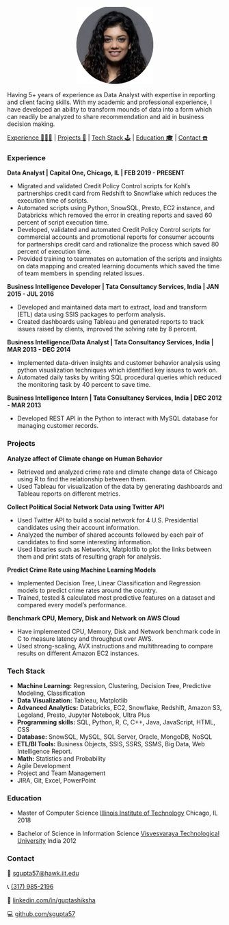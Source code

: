 <p align="center">
	<img width="180" height="180" src="/img/circular-shot.png"/>
</p>

Having 5+ years of experience as Data Analyst with expertise in reporting and client facing skills. With my academic and professional experience, I have developed an ability to transform mounds of data into a form which can readily be analyzed to share recommendation and aid in business decision making.

[Experience 👩🏻‍💻](#experience) | [Projects 🤖](#projects) | [Tech Stack 🕹](#tech-stack) | [Education 🎓](#education) | [Contact ☎️](#contact)

### Experience
**Data Analyst | Capital One, Chicago, IL | FEB 2019 - PRESENT**
- Migrated and validated Credit Policy Control scripts for Kohl’s partnerships credit card from Redshift to Snowflake which reduces the execution time of scripts.
- Automated scripts using Python, SnowSQL, Presto, EC2 instance, and Databricks which removed the error in creating reports and saved 60 percent of script execution time.
- Developed, validated and automated Credit Policy Control scripts for commercial accounts and promotional reports for consumer accounts for partnerships credit card and rationalize the process which saved 80 percent of execution time.
- Provided training to teammates on automation of the scripts and insights on data mapping and created learning documents which saved the time of team members in spending related issues.

**Business Intelligence Developer | Tata Consultancy Services, India | JAN 2015 - JUL 2016**
- Developed and maintained data mart to extract, load and transform (ETL) data using SSIS packages to perform analysis.
- Created dashboards using Tableau and generated reports to track issues raised by clients, improved the solving rate by 8 percent.

**Business Intelligence/Data Analyst | Tata Consultancy Services, India | MAR 2013 - DEC 2014**
- Implemented data-driven insights and customer behavior analysis using python visualization techniques which identified key issues to work on.
- Automated daily tasks by writing SQL procedural queries which reduced the monitoring task by 40 percent to save time.


**Business Intelligence Intern | Tata Consultancy Services, India | DEC 2012 - MAR 2013**
- Developed REST API in the Python to interact with MySQL database for managing customer records.

### Projects

**Analyze affect of Climate change on Human Behavior**
- Retrieved and analyzed crime rate and climate change data of Chicago using R to find the relationship between them.
- Used Tableau for visualization of the data by generating dashboards and Tableau reports on different metrics.

**Collect Political Social Network Data using Twitter API**
- Used Twitter API to build a social network for 4 U.S. Presidential candidates using their account information.
- Analyzed the number of shared accounts followed by each pair of candidates to find some interesting information.
- Used libraries such as Networkx, Matplotlib to plot the links between them and print stats of resulting graph for analysis.

**Predict Crime Rate using Machine Learning Models**
- Implemented Decision Tree, Linear Classification and Regression models to predict crime rates around the country.
- Trained, tested & calculated most predictive features on a dataset and compared every model’s performance.

**Benchmark CPU, Memory, Disk and Network on AWS Cloud**
- Have implemented CPU, Memory, Disk and Network benchmark code in C to measure latency and throughput over AWS.
- Used strong-scaling, AVX instructions and multithreading to compare results on different Amazon EC2 instances.

### Tech Stack
- **Machine Learning:** Regression, Clustering, Decision Tree, Predictive Modeling, Classification
- **Data Visualization:** Tableau, Matplotlib
- **Advanced Analytics:** Databricks, EC2, Snowflake, Redshift, Amazon S3, Legoland, Presto, Jupyter Notebook, Ultra Plus
- **Programming skills:** SQL, Python, R, C, C++, Java, JavaScript, HTML, CSS
- **Database:** SnowSQL, MySQL, SQL Server, Oracle, MongoDB, NoSQL
- **ETL/BI Tools:** Business Objects, SSIS, SSRS, SSMS, Big Data, Web Intelligence Report.
- **Math:** Statistics and Probability
- Agile Development
- Project and Team Management
- JIRA, Git, Excel, PowerPoint

### Education
- Master of Computer Science [Illinois Institute of Technology](https://www.iit.edu/) Chicago, IL 2018

- Bachelor of Science in Information Science [Visvesvaraya Technological University](https://vtu.ac.in/en/) India  2012

### Contact

📨 [sgupta57@hawk.iit.edu](mailto://sgupta57@hawk.iit.edu)

📞 [(317) 985-2196](tel://+13179852196) 

📎 [linkedin.com/in/guptashiksha](https://www.linkedin.com/in/guptashiksha) 

💻 [github.com/sgupta57](https://www.github.com/sgupta57)
